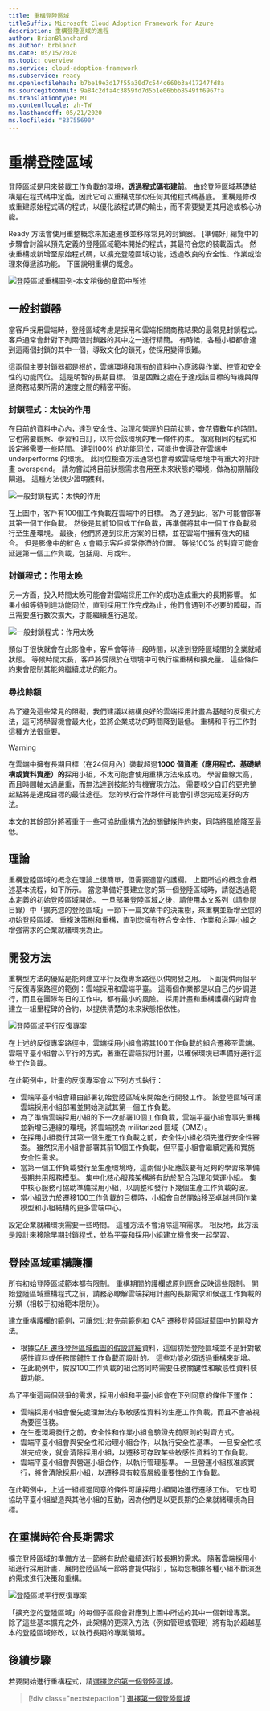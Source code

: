 ```yaml
---
title: 重構登陸區域
titleSuffix: Microsoft Cloud Adoption Framework for Azure
description: 重構登陸區域的進程
author: BrianBlanchard
ms.author: brblanch
ms.date: 05/15/2020
ms.topic: overview
ms.service: cloud-adoption-framework
ms.subservice: ready
ms.openlocfilehash: b7be19e3d17f55a30d7c544c660b3a417247fd8a
ms.sourcegitcommit: 9a84c2dfa4c3859fd7d5b1e06bbb8549ff6967fa
ms.translationtype: MT
ms.contentlocale: zh-TW
ms.lasthandoff: 05/21/2020
ms.locfileid: "83755690"
---
```

# <a name="refactor-landing-zones"></a>重構登陸區域

登陸區域是用來裝載工作負載的環境，**透過程式碼布建前**。 由於登陸區域基礎結構是在程式碼中定義，因此它可以重構成類似任何其他程式碼基底。 重構是修改或重建原始程式碼的程式，以優化該程式碼的輸出，而不需要變更其用途或核心功能。

Ready 方法會使用重整概念來加速遷移並移除常見的封鎖器。 [準備好] 總覽中的步驟會討論以預先定義的登陸區域範本開始的程式，其最符合您的裝載函式。 然後重構或新增至原始程式碼，以擴充登陸區域功能，透過改良的安全性、作業或治理來傳遞該功能。 下圖說明重構的概念。

![登陸區域重構圖例-本文稍後的章節中所述](../../_images/ready/refactor.png)

## <a name="common-blockers"></a>一般封鎖器

當客戶採用雲端時，登陸區域考慮是採用和雲端相關商務結果的最常見封鎖程式。 客戶通常會針對下列兩個封鎖器的其中之一進行精簡。 有時候，各種小組都會達到這兩個封鎖的其中一個，導致文化的鎖死，使採用變得很難。

這兩個主要封鎖器都是根的，雲端環境和現有的資料中心應該與作業、控管和安全性的功能同位。 這是明智的長期目標。 但是困難之處在于達成該目標的時機與傳遞商務結果所需的速度之間的精密平衡。

### <a name="blocker-acting-too-soon"></a>封鎖程式：太快的作用

在目前的資料中心內，達到安全性、治理和營運的目前狀態，會花費數年的時間。 它也需要觀察、學習和自訂，以符合該環境的唯一條件約束。 複寫相同的程式和設定將需要一些時間。 達到100% 的功能同位，可能也會導致在雲端中 underperforms 的環境。 此同位檢查方法通常也會導致雲端環境中有重大的非計畫 overspend。 請勿嘗試將目前狀態需求套用至未來狀態的環境，做為初期階段閘道。 這種方法很少證明獲利。

![一般封鎖程式：太快的作用](../../_images/ready/blocker-act-too-soon.png)

在上圖中，客戶有100個工作負載在雲端中的目標。 為了達到此，客戶可能會部署其第一個工作負載。 然後是其前10個或工作負載，再準備將其中一個工作負載發行至生產環境。 最後，他們將達到採用方案的目標，並在雲端中擁有強大的組合。 但是影像中的紅色 x 會顯示客戶經常停滯的位置。 等候100% 的對齊可能會延遲第一個工作負載，包括周、月或年。

### <a name="blocker-acting-too-late"></a>封鎖程式：作用太晚

另一方面，投入時間太晚可能會對雲端採用工作的成功造成重大的長期影響。 如果小組等待到達功能同位，直到採用工作完成為止，他們會遇到不必要的障礙，而且需要進行數次擴大，才能繼續進行追蹤。

![一般封鎖程式：作用太晚](../../_images/ready/blocker-act-too-late.png)

類似于很快就會在此影像中，客戶會等待一段時間，以達到登陸區域間的企業就緒狀態。 等候時間太長，客戶將受限於在環境中可執行檔重構和擴充量。 這些條件約束會限制其能夠繼續成功的能力。

### <a name="finding-balance"></a>尋找餘額

為了避免這些常見的阻礙，我們建議以結構良好的雲端採用計畫為基礎的反復式方法，這可將學習機會最大化，並將企業成功的時間降到最低。 重構和平行工作對這種方法很重要。

> [!WARNING]
> 在雲端中擁有長期目標（在24個月內）裝載超過**1000 個資產（應用程式、基礎結構或資料資產）的**採用小組，不太可能會使用重構方法來成功。 學習曲線太高，而且時間軸太過嚴重，而無法達到技能的有機實現方法。 需要較少自訂的更完整起點將是達成目標的最佳途徑。 您的執行合作夥伴可能會引導您完成更好的方法。

本文的其餘部分將著重于一些可協助重構方法的關鍵條件約束，同時將風險降至最低。

## <a name="theory"></a>理論

重構登陸區域的概念在理論上很簡單，但需要適當的護欄。 上面所述的概念會概述基本流程，如下所示。 當您準備好要建立您的第一個登陸區域時，請從透過範本定義的初始登陸區域開始。 一旦部署登陸區域之後，請使用本文系列（請參閱目錄）中「擴充您的登陸區域」一節下一篇文章中的決策樹，來重構並新增至您的初始登陸區域。 重複決策樹和重構，直到您擁有符合安全性、作業和治理小組之增強需求的企業就緒環境為止。

## <a name="development-approach"></a>開發方法

重構型方法的優點是能夠建立平行反復專案路徑以供開發之用。 下圖提供兩個平行反復專案路徑的範例：雲端採用和雲端平臺。 這兩個作業都是以自己的步調進行，而且在團隊每日的工作中，都有最小的風險。 採用計畫和重構護欄的對齊會建立一組里程碑的合約，以提供清楚的未來狀態相依性。

![登陸區域平行反復專案](../../_images/ready/iterations.png)

在上述的反復專案路徑中，雲端採用小組會將其100工作負載的組合遷移至雲端。 雲端平臺小組會以平行的方式，著重在雲端採用計畫，以確保環境已準備好進行這些工作負載。

在此範例中，計畫的反復專案會以下列方式執行：

- 雲端平臺小組會藉由部署初始登陸區域來開始進行開發工作。 該登陸區域可讓雲端採用小組部署並開始測試其第一個工作負載。
- 為了準備雲端採用小組的下一次部署10個工作負載，雲端平臺小組會事先重構並新增已連線的環境，將雲端視為 militarized 區域（DMZ）。
- 在採用小組發行其第一個生產工作負載之前，安全性小組必須先進行安全性審查。 雖然採用小組會部署其前10個工作負載，但平臺小組會繼續定義和實施安全性需求。
- 當第一個工作負載發行至生產環境時，這兩個小組應該要有足夠的學習來準備長期共用服務模型。 集中化核心服務架構將有助於配合治理和營運小組。 集中核心服務可協助準備採用小組，以調整和發行下幾個生產工作負載的波。
- 當小組致力於遷移100工作負載的目標時，小組會自然開始移至卓越共同作業模型和小組結構的更多雲端中心。

設定企業就緒環境需要一些時間。 這種方法不會消除這項需求。 相反地，此方法是設計來移除早期封鎖程式，並為平臺和採用小組建立機會來一起學習。

## <a name="landing-zone-refactoring-guardrails"></a>登陸區域重構護欄

所有初始登陸區域範本都有限制。 重構期間的護欄或原則應會反映這些限制。 開始登陸區域重構程式之前，請務必瞭解雲端採用計畫的長期需求和候選工作負載的分類（相較于初始範本限制）。

建立重構護欄的範例，可讓您比較先前範例和 CAF 遷移登陸區域藍圖中的開發方法。

- 根據[CAF 遷移登陸區域藍圖的假設詳細](./migrate-landing-zone.md#assumptions)資料，這個初始登陸區域並不是針對敏感性資料或任務關鍵性工作負載而設計的。 這些功能必須透過重構來新增。
- 在此範例中，假設100工作負載的組合將同時需要任務關鍵性和敏感性資料裝載功能。

為了平衡這兩個競爭的需求，採用小組和平臺小組會在下列同意的條件下運作：

- 雲端採用小組會優先處理無法存取敏感性資料的生產工作負載，而且不會被視為要徑任務。
- 在生產環境發行之前，安全性和作業小組會驗證先前原則的對齊方式。
- 雲端平臺小組會與安全性和治理小組合作，以執行安全性基準。 一旦安全性核准完成後，就會清除採用小組，以遷移可存取某些敏感性資料的工作負載。
- 雲端平臺小組會與營運小組合作，以執行管理基準。 一旦營運小組核准該實行，將會清除採用小組，以遷移具有較高層級重要性的工作負載。

在此範例中，上述一組經過同意的條件可讓採用小組開始進行遷移工作。 它也可協助平臺小組塑造與其他小組的互動，因為他們是以更長期的企業就緒環境為目標。

## <a name="meeting-long-term-requirements-while-refactoring"></a>在重構時符合長期需求

擴充登陸區域的準備方法一節將有助於繼續進行較長期的需求。 隨著雲端採用小組進行採用計畫，展開登陸區域一節將會提供指引，協助您根據各種小組不斷演進的需求進行決策和重構。

![登陸區域平行反復專案](../../_images/ready/refactor-methodologies.png)

「擴充您的登陸區域」的每個子區段會對應到上圖中所述的其中一個新增專案。 除了這些基本擴充之外，此架構的更深入方法（例如管理或管理）將有助於超越基本的登陸區域修改，以執行長期的專業領域。

## <a name="next-steps"></a>後續步驟

若要開始進行重構程式，請[選擇您的第一個登陸區域](./first-landing-zone.md)。

> [!div class="nextstepaction"]
> [選擇第一個登陸區域](./first-landing-zone.md)
